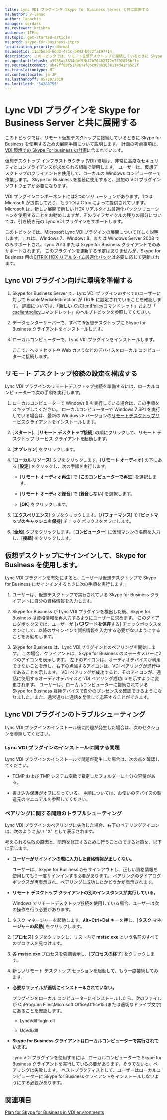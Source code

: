 ```yaml
---
title: Lync VDI プラグインを Skype for Business Server と共に展開する
ms.author: v-lanac
author: lanachin
manager: serdars
ms.reviewer: krishra
audience: ITPro
ms.topic: get-started-article
ms.prod: skype-for-business-itpro
localization_priority: Normal
ms.assetid: 11d3bd5d-6dd3-471c-b842-b072fa197714
description: このトピックでは、リモート仮想デスクトップに接続しているときに Skype for Business を使用するための展開手順について説明します。
ms.openlocfilehash: a3955ac3634dbf52b47b70482772e7302876bf1e
ms.sourcegitcommit: ab47ff88f51a96aaf8bc99a6303e114d41ca5c2f
ms.translationtype: MT
ms.contentlocale: ja-JP
ms.lasthandoff: 05/20/2019
ms.locfileid: "34288755"
---
```

# <a name="deploy-the-lync-vdi-plug-in-with-skype-for-business-server"></a>Lync VDI プラグインを Skype for Business Server と共に展開する
 
このトピックでは、リモート仮想デスクトップに接続しているときに Skype for Business を使用するための展開手順について説明します。 計画の考慮事項は、 [VDI 環境での Skype For business の計画](../../plan-your-deployment/clients-and-devices/vdi-environments.md)に含まれています。
  
仮想デスクトップ インフラストラクチャ (VDI) 環境は、非常に高度なセキュリティとコンプライアンスが求められる組織で使用します。 ユーザーは、仮想デスクトップのクライアントを使用して、ローカルの Windows コンピューターで作業します。 Skype for Business を接続に使用すると、追加の VDI プラグインソフトウェアが必要になります。
  
VDI プラグインコンポーネントには2つのソリューションがあります。1つは Microsoft が提供しており、もう1つは Citrix によって提供されています。 Microsoft は、新しい展開で新しい HDX リアルタイム最適化パックソリューションを使用することをお勧めしますが、そのライフサイクルの残りの部分については、引き続き元の Lync VDI プラグインをサポートします。 
  
このトピックでは、Microsoft Lync VDI プラグインの展開について詳しく説明します。これは、Windows 7、Windows 8、または Windows Server 2008 でのみサポートされ、Lync 2013 または Skype for Business クライアントでのみサポートされます。 このプラグインを更新する予定はありませんが、Skype for Business 用の[CITRIX HDX リアルタイム最適化パック](../../plan-your-deployment/clients-and-devices/vdi-environments.md#Citrix_RT)は必要に応じて更新されます。
  
## <a name="prepare-your-environment-for-the-lync-vdi-plug-in"></a>Lync VDI プラグイン向けに環境を準備する
<a name="Prepare_vdi"> </a>

1. Skype for Business Server で、Lync VDI プラグインのすべてのユーザーに対して EnableMediaRedirection が TRUE に設定されていることを確認します。 詳細については、「[新しい-CsClientPolicy](https://docs.microsoft.com/powershell/module/skype/new-csclientpolicy?view=skype-ps)コマンドレット」および「 [csclientpolicy](https://docs.microsoft.com/powershell/module/skype/set-csclientpolicy?view=skype-ps)コマンドレット」のヘルプトピックを参照してください。
    
2. データセンターサーバーで、すべての仮想デスクトップに Skype for Business クライアントをインストールします。
    
3. ローカルコンピューターで、Lync VDI プラグインをインストールします。
    
    ここで、ヘッドセットや Web カメラなどのデバイスをローカル コンピューターに接続します。
    
## <a name="configure-remote-desktop-connection-settings"></a>リモート デスクトップ接続の設定を構成する
<a name="Prepare_vdi"> </a>

Lync VDI プラグインのリモートデスクトップ接続を準備するには、ローカルコンピューターで次の手順を実行します。
  
1. ローカルコンピューターで Windows 8 を実行している場合は、この手順をスキップしてください。 ローカルコンピューターで Windows 7 SP1 を実行している場合は、最新の Windows 8 バージョンの[リモートデスクトップサービスクライアント](https://go.microsoft.com/fwlink/p/?LinkId=268032)をインストールします。
    
2. [**スタート**]、[**リモート デスクトップ接続**] の順にクリックして、リモート デスクトップ サービス クライアントを起動します。
    
3. [**オプション**] をクリックします。
    
4. [**ローカル リソース**] タブをクリックします。[**リモート オーディオ**] の下にある [**設定**] をクリックし、次の手順を実行します。
    
   - [**リモート オーディオ再生**] で [**このコンピューターで再生**] を選択します。
    
   - [**リモート オーディオ録音**] で [**録音しない**] を選択します。
    
   - [**OK**] をクリックします。
    
5. [**エクスペリエンス**] タブをクリックします。[**パフォーマンス**] で [**ビットマップのキャッシュを保持**] チェック ボックスをオフにします。
    
6. [**全般**] タブをクリックします。[**コンピューター**] に仮想マシンの名前を入力し、[**接続**] をクリックします。 
    
## <a name="sign-in-and-use-skype-for-business-on-the-virtual-desktop"></a>仮想デスクトップにサインインして、Skype for Business を使用します。
<a name="SfB_signin"> </a>

Lync VDI プラグインを有効にすると、ユーザーは仮想デスクトップで Skype for Business にサインインするときに次の手順を実行します。
  
1. ユーザーは、仮想デスクトップで実行されている Skype for Business クライアントに自分の資格情報を入力します。
    
2. Skype for Business が Lync VDI プラグインを検出した後、Skype for Business は資格情報を再入力するようにユーザーに求めます。 このダイアログボックスでは、ユーザーが [**パスワードを保存**する] チェックボックスをオンにして、以降のサインインで資格情報を入力する必要がないようにすることをお勧めします。
    
3. Skype for Business は、Lync VDI プラグインとのペアリングを開始します。 この場合、クライアントは、Skype for Business のステータスバーに2つのアイコンを表示します。 左下のアイコンは、オーディオデバイスが利用できないことを示し、右下の点滅するアイコンは、VDI ペアリングが進行中であることを示します。 VDI ペアリングが成功すると、そのアイコンが、通話に使用するオーディオデバイスと VDI ペアリング成功: b を示すように変更されます。 ユーザーは、ローカルコンピューターに接続されている Skype for Business 互換デバイスで自分のプレゼンスを確認できるようになりました。また、通常通りに通話を発信して応答することができます。
    
## <a name="troubleshoot-the-lync-vdi-plug-in"></a>Lync VDI プラグインのトラブルシューティング
<a name="tshoot_VDI"> </a>

Lync VDI プラグインのインストール後に問題が発生した場合は、次のセクションを参照してください。
  
### <a name="issues-with-installing-the-lync-vdi-plug-in"></a>Lync VDI プラグインのインストールに関する問題 

Lync VDI プラグインのインストールで問題が発生した場合は、次の点を確認してください。
  
- TEMP および TMP システム変数で指定したフォルダーに十分な容量がある。
    
- 書き込み保護がオフになっている。 手順については、お使いのデバイスの製造元のマニュアルを参照してください。
    
### <a name="troubleshooting-issues-with-pairing"></a>ペアリングに関する問題のトラブルシューティング

Lync VDI プラグインのペアリングに失敗した場合、右下のペアリングアイコンは、次のように赤い "X" として表示されます。 
  
考えられる失敗の原因と、問題を修正するために行うことのできる対策を、以下に示します。 
  
- **ユーザーがサインインの際に入力した資格情報が正しくない。**
    
    ユーザーは、Skype for Business からサインアウトし、正しい資格情報を使用してもう一度サインインする必要があります。 ペアリングのダイアログ ボックスが再表示され、ペアリングに成功したかどうかが表示されます。
    
- **リモート デスクトップ クライアントの別のインスタンスが実行している。**
    
    Windows でリモートデスクトップ接続を使用している場合、ユーザーは次の操作を行う必要があります。
    
1. タスク マネージャーを起動します。**Alt+Ctrl+Del** キーを押し、[**タスク マネージャーの起動**] をクリックします。
    
2. [**プロセス**] タブをクリックし、リスト内で **mstsc.exe** という名前のすべてのプロセスを見つけます。
    
3. 各 **mstsc.exe** プロセスを強調表示し、[**プロセスの終了**] をクリックします。 
    
4. 新しいリモート デスクトップ セッションを起動して、もう一度接続してみます。 
    
- **必要なファイルが適切にインストールされていない。**
    
    プラグインをローカル コンピューターにインストールしたら、次のファイルが C:\Program Files\Microsoft Office\Office15 (または適切なドライブ文字) にあることを確認します。
    
  - LyncVdiPlugin.dll
    
  - UcVdi.dll
    
- **Skype for Business クライアントはローカルコンピューターで実行されています。**
    
    Lync VDI プラグインを使用するには、ローカルコンピューターで Skype for Business クライアントを実行している必要があります。そうでないと、ペアリングは失敗します。 ベストプラクティスとして、ユーザーはローカルコンピューターに Skype for Business クライアントをインストールしないようにする必要があります。
    
## <a name="see-also"></a>関連項目
<a name="tshoot_VDI"> </a>

[Plan for Skype for Business in VDI environments](../../plan-your-deployment/clients-and-devices/vdi-environments.md)
